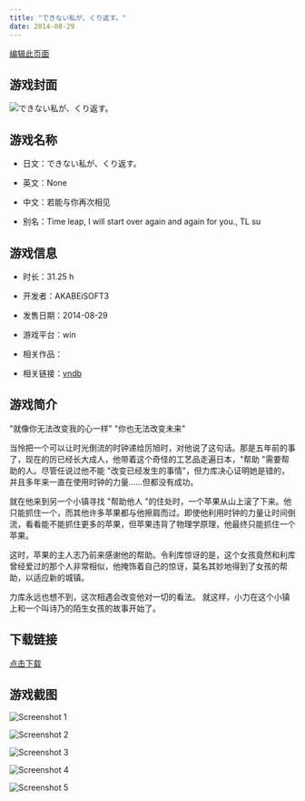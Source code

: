 ```yaml
---
title: "できない私が、くり返す。"
date: 2014-08-29
---
```

[编辑此页面](https://github.com/ACG-3/ADV3-source/blob/main/source/_posts/games/%E3%81%A7%E3%81%8D%E3%81%AA%E3%81%84%E7%A7%81%E3%81%8C%E3%80%81%E3%81%8F%E3%82%8A%E8%BF%94%E3%81%99%E3%80%82.md)

## 游戏封面

![できない私が、くり返す。](https%3A//pan.timero.xyz/onedrive/img_lib_001/%E3%81%A7%E3%81%8D%E3%81%AA%E3%81%84%E7%A7%81%E3%81%8C%E3%80%81%E3%81%8F%E3%82%8A%E8%BF%94%E3%81%99%E3%80%82_cover.avif)


## 游戏名称

- 日文：できない私が、くり返す。
- 英文：None
- 中文：若能与你再次相见

- 别名：Time leap, I will start over again and again for you., TL su


## 游戏信息

- 时长：31.25 h
- 开发者：AKABEiSOFT3
- 发售日期：2014-08-29
- 游戏平台：win
- 相关作品：

- 相关链接：[vndb](https://vndb.org/v15166)


## 游戏简介

"就像你无法改变我的心一样" "你也无法改变未来"

当怜把一个可以让时光倒流的时钟递给厉旭时，对他说了这句话。那是五年前的事了，现在的厉已经长大成人，他带着这个奇怪的工艺品走遍日本，"帮助 "需要帮助的人。尽管任说过他不能 "改变已经发生的事情"，但力库决心证明她是错的，并且多年来一直在使用时钟的力量......但都没有成功。

就在他来到另一个小镇寻找 "帮助他人 "的住处时，一个苹果从山上滚了下来。他只能抓住一个，而其他许多苹果都与他擦肩而过。即使他利用时钟的力量让时间倒流，看看能不能抓住更多的苹果，但苹果违背了物理学原理，他最终只能抓住一个苹果。

这时，苹果的主人志乃前来感谢他的帮助。令利库惊讶的是，这个女孩竟然和利库曾经爱过的那个人非常相似，他掩饰着自己的惊讶，莫名其妙地得到了女孩的帮助，以适应新的城镇。

力库永远也想不到，这次相遇会改变他对一切的看法。
就这样，小力在这个小镇上和一个叫诗乃的陌生女孩的故事开始了。




## 下载链接

[点击下载](https://pan.timero.xyz/onedrive/adv_lib_001/%E3%81%A7%E3%81%8D%E3%81%AA%E3%81%84%E7%A7%81%E3%81%8C%E3%80%81%E3%81%8F%E3%82%8A%E8%BF%94%E3%81%99%E3%80%82)


## 游戏截图


![Screenshot 1](https%3A//pan.timero.xyz/onedrive/img_lib_001/%E3%81%A7%E3%81%8D%E3%81%AA%E3%81%84%E7%A7%81%E3%81%8C%E3%80%81%E3%81%8F%E3%82%8A%E8%BF%94%E3%81%99%E3%80%82_Screenshot_1.avif)

![Screenshot 2](https%3A//pan.timero.xyz/onedrive/img_lib_001/%E3%81%A7%E3%81%8D%E3%81%AA%E3%81%84%E7%A7%81%E3%81%8C%E3%80%81%E3%81%8F%E3%82%8A%E8%BF%94%E3%81%99%E3%80%82_Screenshot_2.avif)

![Screenshot 3](https%3A//pan.timero.xyz/onedrive/img_lib_001/%E3%81%A7%E3%81%8D%E3%81%AA%E3%81%84%E7%A7%81%E3%81%8C%E3%80%81%E3%81%8F%E3%82%8A%E8%BF%94%E3%81%99%E3%80%82_Screenshot_3.avif)

![Screenshot 4](https%3A//pan.timero.xyz/onedrive/img_lib_001/%E3%81%A7%E3%81%8D%E3%81%AA%E3%81%84%E7%A7%81%E3%81%8C%E3%80%81%E3%81%8F%E3%82%8A%E8%BF%94%E3%81%99%E3%80%82_Screenshot_4.avif)

![Screenshot 5](https%3A//pan.timero.xyz/onedrive/img_lib_001/%E3%81%A7%E3%81%8D%E3%81%AA%E3%81%84%E7%A7%81%E3%81%8C%E3%80%81%E3%81%8F%E3%82%8A%E8%BF%94%E3%81%99%E3%80%82_Screenshot_5.avif)

